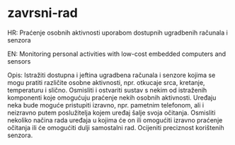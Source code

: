 # zavrsni-rad
HR: Praćenje osobnih aktivnosti uporabom dostupnih ugradbenih računala i senzora

EN: Monitoring personal activities with low-cost embedded computers and sensors

Opis:
Istražiti dostupna i jeftina ugradbena računala i senzore kojima se mogu pratiti različite osobne aktivnosti, npr. otkucaje srca, kretanje, temperaturu i slično. Osmisliti i ostvariti sustav s nekim od istraženih komponenti koje omogućuju praćenje nekih osobnih aktivnosti. Uređaju neka bude moguće pristupiti izravno, npr. pametnim telefonom, ali i neizravno putem poslužitelja kojem uređaj šalje svoja očitanja. Osmisliti nekoliko načina rada uređaja u kojima će on ili omogućiti izravno praćenje očitanja ili će omogućiti dulji samostalni rad. Ocijeniti preciznost korištenih senzora.
